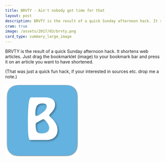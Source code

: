 ```yaml
---
title: BRVTY - Ain't nobody got time for that
layout: post
description: BRVTY is the result of a quick Sunday afternoon hack. It shortens web articles.
cram: true
image: /assets/2017/03/brvty.png
card_type: summary_large_image
---
```


BRVTY is the result of a quick Sunday afternoon hack. It shortens web articles.
Just drag the bookmarklet (image) to your bookmark bar and press it on an article you want to have shortened.

(That was just a quick fun hack, if your interested in sources etc. drop me a note.)

<a href="javascript:(function(){document.location='http://brvty.chjdev.com/?format=html&ratio=0.3&url='+document.location}());">
<img style="width: 15rem; margin: auto;" alt="BRVTY" src="/assets/2017/03/brvty.png"/>
</a>

